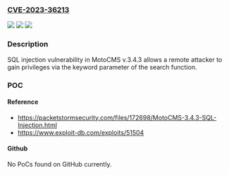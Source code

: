 ### [CVE-2023-36213](https://cve.mitre.org/cgi-bin/cvename.cgi?name=CVE-2023-36213)
![](https://img.shields.io/static/v1?label=Product&message=n%2Fa&color=blue)
![](https://img.shields.io/static/v1?label=Version&message=n%2Fa&color=blue)
![](https://img.shields.io/static/v1?label=Vulnerability&message=n%2Fa&color=brighgreen)

### Description

SQL injection vulnerability in MotoCMS v.3.4.3 allows a remote attacker to gain privileges via the keyword parameter of the search function.

### POC

#### Reference
- https://packetstormsecurity.com/files/172698/MotoCMS-3.4.3-SQL-Injection.html
- https://www.exploit-db.com/exploits/51504

#### Github
No PoCs found on GitHub currently.

